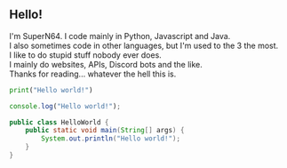 ## Hello!
I'm SuperN64. I code mainly in Python, Javascript and Java.  
I also sometimes code in other languages, but I'm used to the 3 the most.  
I like to do stupid stuff nobody ever does.  
I mainly do websites, APIs, Discord bots and the like.  
Thanks for reading... whatever the hell this is.

```python
print("Hello world!")
```
```js
console.log("Hello world!");
```
```java
public class HelloWorld {
    public static void main(String[] args) {
        System.out.println("Hello world!");
    }
}
```
